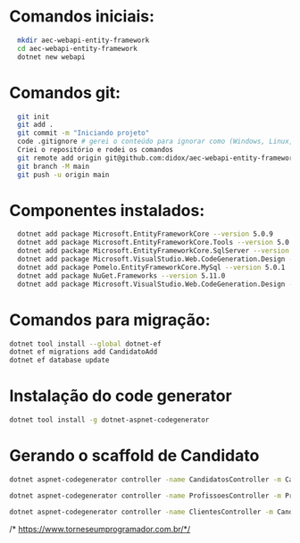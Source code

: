 # Comandos iniciais:
``` bash
  mkdir aec-webapi-entity-framework
  cd aec-webapi-entity-framework
  dotnet new webapi
```

# Comandos git:
``` bash
  git init
  git add .
  git commit -m "Iniciando projeto"
  code .gitignore # gerei o conteúdo para ignorar como (Windows, Linux, Mac, DotnetCore, VisualStudioCore) no link: https://www.toptal.com/developers/gitignore
  Criei o repositório e rodei os comandos
  git remote add origin git@github.com:didox/aec-webapi-entity-framework.git
  git branch -M main
  git push -u origin main
```

# Componentes instalados:
``` bash
  dotnet add package Microsoft.EntityFrameworkCore --version 5.0.9
  dotnet add package Microsoft.EntityFrameworkCore.Tools --version 5.0.9
  dotnet add package Microsoft.EntityFrameworkCore.SqlServer --version 5.0.9
  dotnet add package Microsoft.VisualStudio.Web.CodeGeneration.Design --version 5.0.2
  dotnet add package Pomelo.EntityFrameworkCore.MySql --version 5.0.1
  dotnet add package NuGet.Frameworks --version 5.11.0
  dotnet add package Microsoft.VisualStudio.Web.CodeGeneration.Design --version 5.0.2
```

# Comandos para migração:
``` bash
dotnet tool install --global dotnet-ef
dotnet ef migrations add CandidatoAdd
dotnet ef database update
```

# Instalação do code generator
``` bash
dotnet tool install -g dotnet-aspnet-codegenerator
```

# Gerando o scaffold de Candidato
``` bash
dotnet aspnet-codegenerator controller -name CandidatosController -m Candidato -dc DbContexto --relativeFolderPath Controllers

dotnet aspnet-codegenerator controller -name ProfissoesController -m Profissao -dc DbContexto --relativeFolderPath Controllers

dotnet aspnet-codegenerator controller -name ClientesController -m Candidatos -dc DbContexto --relativeFolderPath Controllers --useDefaultLayout

```
/* https://www.torneseumprogramador.com.br/*/


